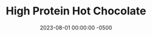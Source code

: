 ---
layout: post
title:  "High Protein Hot Chocolate"
date:   2023-08-01 00:00:00 -0500
categories:
- Recipes
- Drinks
permalink: /recipes/hot-chocolate
image: /assets/Food/Drinks/Hot Chocolate/hot-choc.jpg
ing: hotchoc-ing
facts: hotchoc-facts
Prep: 5
Rest: 
Cook: 10
Source1: https://www.theconsciousplantkitchen.com/protein-hot-chocolate/
Source2: 
whisk: https://s.samsungfood.com/lbW8d
tags: 
- cocoa
- winter
- sip
- whey
- pb2
- peanut butter
- stevia
- monk fruit
Description: Typical hot chocolate is full of added sugars, which is not what I'm about. The protein makes this like a hot protein shake, and its sweetened with monk fruit (or stevia) too. This is great after being outside in the snow for hours, and is a much healthier way to enjoy the classic drink.  Or you can make my <a href="unsweetened-hot-cocoa">Unsweetened Hot Cocoa</a>
Instructions: 
- Add ingredients to a medium saucepot<br><br>

- Heat over medium, whisking frequently, until warm (but not boiling) and creamy.<br><br>

- Serve immediately, makes 1 serving. Can also be stored in the fridge for later as chocolate milk<br><br>

- Alternatively you can mix in a shaker bottle, then transfer to a glass or mug and microwave for 1:30
---